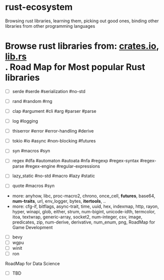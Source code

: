 # rust-ecosystem
Browsing rust libraries, learning them, picking out good ones, binding other libraries from other programming languages

Browse rust libraries from: [crates.io](https://crates.io), [lib.rs](https://lib.rs)  
.
Road Map for Most popular Rust libraries
========================================
- [ ] serde #serde #serialization #no-std
- [ ] rand #random #rng
- [ ] clap #argument #cli #arg #parser #parse
- [ ] log #logging
- [ ] thiserror #error #error-handling #derive

- [ ] tokio #io #async #non-blocking #futures
- [ ] syn #macros #syn
- [ ] regex #dfa #automaton #autoata #nfa #regexp #regex-syntax #regex-parse #regex-engine #regular-expressions
- [ ] lazy_static #no-std #macro #lazy #static
- [ ] quote #macros #syn

- more: anyhow, libc, proc-macro2, chrono, once_cell, **futures**, base64, **num-traits**, url, env_logger, bytes, **itertools**, ..
- more: cfg-if, bitflags, async-trait, time, uuid, hex, indexmap, http, rayon, hyper, winapi, glob, either, strum, num-bigint, unicode-idth, termcolor, itoa, textwrap, generic-array, socket2, num-integer, csv, image, predicates, zip, num-derive, derivative, num_enum, png, 
RoadMap for Game Development
- [ ] bevy
- [ ] wgpu
- [ ] winit
- [ ] ron

RoadMap for Data Science
- [ ] TBD
